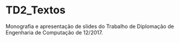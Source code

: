 # TD2_Textos

Monografia e apresentação de slides do Trabalho de Diplomação de Engenharia de Computação de 12/2017.
